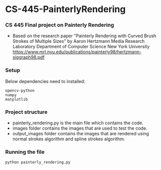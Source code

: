 # CS-445-PainterlyRendering
### CS 445 Final project on Painterly Rendering 
 - Based on the research paper "Painterly Rendering with Curved Brush Strokes of Multiple Sizes" by
    Aaron Hertzmann
    Media Research Laboratory
    Department of Computer Science
    New York University
    https://www.mrl.nyu.edu/publications/painterly98/hertzmann-siggraph98.pdf


### Setup
Below dependencies need to installed:
```
opencv-python
numpy
matplotlib
```
### Project structure
- painterly_rendering.py is the main file which contains the code.
- images folder contains the images that are used to test the code.
- output_images folder contains the images that are rendered using normal strokes algorithm and spline strokes algorithm.

### Running the file
```
python painterly_rendering.py
```


